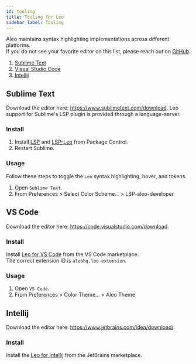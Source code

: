 ```yaml
---
id: tooling
title: Tooling for Leo
sidebar_label: Tooling
---
```


Aleo maintains syntax highlighting implementations across different platforms.   
If you do not see your favorite editor on this list, please reach out on [GitHub](https://github.com/AleoHQ/welcome/issues/new).

1. [Sublime Text](#sublime-text)
2. [Visual Studio Code](#vs-code)
3. [Intellij](#intellij)

## Sublime Text

[//]: # (![]&#40;./images/sublime.png&#41;  )
Download the editor here: https://www.sublimetext.com/download.
Leo support for Sublime's LSP plugin is provided through a language-server.
### Install

1. Install [LSP](https://packagecontrol.io/packages/LSP) and [LSP-Leo](https://packagecontrol.io/packages/LSP-leo) from Package Control.
2. Restart Sublime.

### Usage

Follow these steps to toggle the `Leo` syntax highlighting, hover, and tokens.

1. Open `Sublime Text`.
2. From Preferences > Select Color Scheme... > LSP-aleo-developer

## VS Code

[//]: # (![]&#40;./images/vscode.png&#41;)
Download the editor here: https://code.visualstudio.com/download.

### Install

Install [Leo for VS Code](https://marketplace.visualstudio.com/items?itemName=aleohq.leo-extension) from the VS Code marketplace.   
The correct extension ID is `aleohq.leo-extension`.

### Usage

1. Open `VS Code`.
2. From Preferences > Color Theme... > Aleo Theme

## Intellij

[//]: # (![]&#40;./images/intellij.png&#41;)
Download the editor here: https://www.jetbrains.com/idea/download/.

### Install

Install the [Leo for Intellij](https://plugins.jetbrains.com/plugin/19979-leo) from the JetBrains marketplace.   

